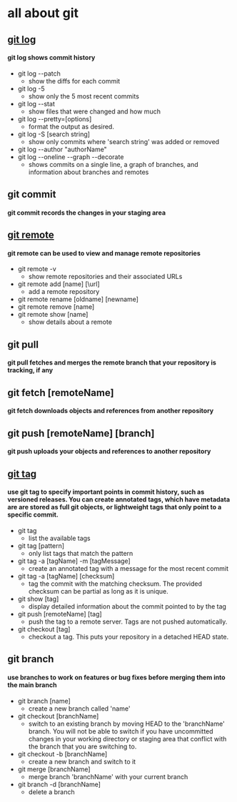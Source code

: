 # all about git

## [git log](https://git-scm.com/book/en/v2/Git-Basics-Viewing-the-Commit-History)
#### git log shows commit history
* git log --patch
  * show the diffs for each commit
* git log -5
  * show only the 5 most recent commits
* git log --stat
  * show files that were changed and how much
* git log --pretty=\[options\]
  * format the output as desired. 
* git log -S \[search string\]
  * show only commits where 'search string' was added or removed
* git log --author "authorName"
* git log --oneline --graph --decorate
  * shows commits on a single line, a graph of branches, and information about branches and remotes

## git commit
#### git commit records the changes in your staging area

## [git remote](https://git-scm.com/book/en/v2/Git-Basics-Working-with-Remotes)
#### git remote can be used to view and manage remote repositories
* git remote -v
  * show remote repositories and their associated URLs
* git remote add \[name\] \[\url\]
  * add a remote repository
* git remote rename \[oldname\] \[newname\]
* git remote remove \[name\]
* git remote show \[name\]
  * show details about a remote

## git pull
#### git pull fetches and merges the remote branch that your repository is tracking, if any

## git fetch \[remoteName\]
#### git fetch downloads objects and references from another repository

## git push \[remoteName\] \[branch\]
#### git push uploads your objects and references to another repository

## [git tag](https://git-scm.com/book/en/v2/Git-Basics-Tagging)
#### use git tag to specify important points in commit history, such as versioned releases. You can create annotated tags, which have metadata are are stored as full git objects, or lightweight tags that only point to a specific commit. 
* git tag
  * list the available tags
* git tag \[pattern\]
  * only list tags that match the pattern
* git tag -a \[tagName\] -m \[tagMessage\]
  * create an annotated tag with a message for the most recent commit
* git tag -a \[tagName\] \[checksum\]
  * tag the commit with the matching checksum. The provided checksum can be partial as long as it is unique.
* git show \[tag\]
  * display detailed information about the commit pointed to by the tag
* git push \[remoteName\] \[tag\]
  * push the tag to a remote server. Tags are not pushed automatically.
* git checkout \[tag\]
  * checkout a tag. This puts your repository in a detached HEAD state. 

## git branch
#### use branches to work on features or bug fixes before merging them into the main branch
* git branch \[name\]
  * create a new branch called 'name'
* git checkout \[branchName\]
  * switch to an existing branch by moving HEAD to the 'branchName' branch. You will not be able to switch if you have uncommitted changes in your working directory or staging area that conflict with the branch that you are switching to. 
* git checkout -b \[branchName\]
  * create a new branch and switch to it
* git merge \[branchName\]
  * merge branch 'branchName' with your current branch
* git branch -d \[branchName\]
  * delete a branch